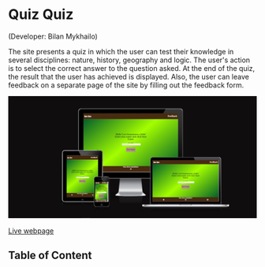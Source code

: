 # Quiz Quiz
(Developer: Bilan Mykhailo)

The site presents a quiz in which the user can test their knowledge in several disciplines: nature, history, geography and logic. The user's action is to select the correct answer to the question asked. At the end of the quiz, the result that the user has achieved is displayed. Also, the user can leave feedback on a separate page of the site by filling out the feedback form.

![Mockup image](docs/mockup-screenshot-quiz-quiz.jpg)

[Live webpage](https://belan-mihail.github.io/quiz-quiz/)

## Table of Content

